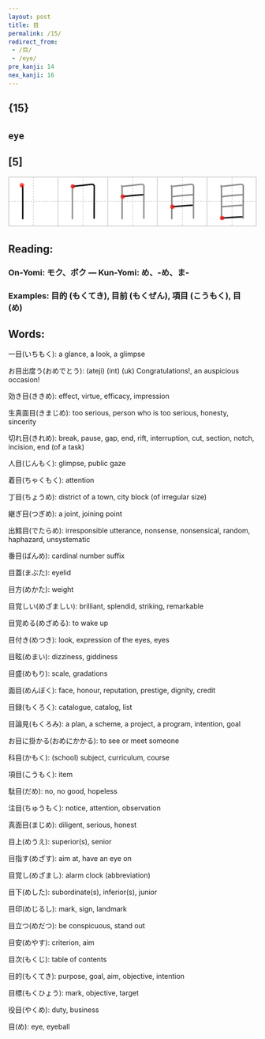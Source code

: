 ```yaml
---
layout: post
title: 目
permalink: /15/
redirect_from:
 - /目/
 - /eye/
pre_kanji: 14
nex_kanji: 16
---
```


## {15}

## `eye`

## [5]

<div class="stroke"><img src="../images/E79BAE.png" /></div>

## Reading:

### On-Yomi: モク、ボク &mdash; Kun-Yomi: め、-め、ま-

### Examples: 目的 (もくてき), 目前 (もくぜん), 項目 (こうもく), 目 (め)

## Words:

一目(いちもく): a glance, a look, a glimpse

お目出度う(おめでとう): (ateji) (int) (uk) Congratulations!, an auspicious occasion!

効き目(ききめ): effect, virtue, efficacy, impression

生真面目(きまじめ): too serious, person who is too serious, honesty, sincerity

切れ目(きれめ): break, pause, gap, end, rift, interruption, cut, section, notch, incision, end (of a task)

人目(じんもく): glimpse, public gaze

着目(ちゃくもく): attention

丁目(ちょうめ): district of a town, city block (of irregular size)

継ぎ目(つぎめ): a joint, joining point

出鱈目(でたらめ): irresponsible utterance, nonsense, nonsensical, random, haphazard, unsystematic

番目(ばんめ): cardinal number suffix

目蓋(まぶた): eyelid

目方(めかた): weight

目覚しい(めざましい): brilliant, splendid, striking, remarkable

目覚める(めざめる): to wake up

目付き(めつき): look, expression of the eyes, eyes

目眩(めまい): dizziness, giddiness

目盛(めもり): scale, gradations

面目(めんぼく): face, honour, reputation, prestige, dignity, credit

目録(もくろく): catalogue, catalog, list

目論見(もくろみ): a plan, a scheme, a project, a program, intention, goal

お目に掛かる(おめにかかる): to see or meet someone

科目(かもく): (school) subject, curriculum, course

項目(こうもく): item

駄目(だめ): no, no good, hopeless

注目(ちゅうもく): notice, attention, observation

真面目(まじめ): diligent, serious, honest

目上(めうえ): superior(s), senior

目指す(めざす): aim at, have an eye on

目覚し(めざまし): alarm clock (abbreviation)

目下(めした): subordinate(s), inferior(s), junior

目印(めじるし): mark, sign, landmark

目立つ(めだつ): be conspicuous, stand out

目安(めやす): criterion, aim

目次(もくじ): table of contents

目的(もくてき): purpose, goal, aim, objective, intention

目標(もくひょう): mark, objective, target

役目(やくめ): duty, business

目(め): eye, eyeball
